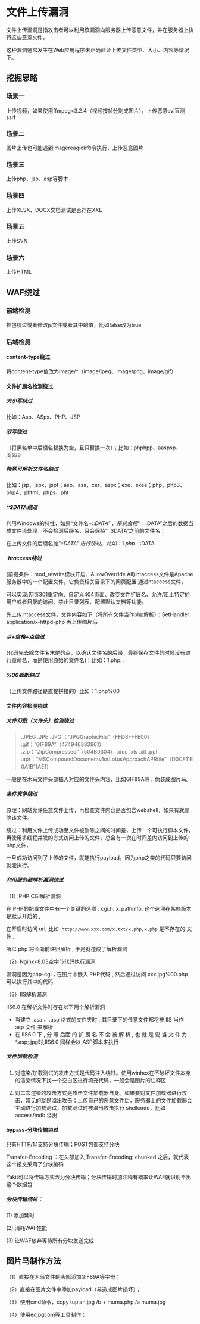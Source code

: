 # 文件上传漏洞

文件上传漏洞是指攻击者可以利用该漏洞向服务器上传恶意文件，并在服务器上执行这些恶意文件。

这种漏洞通常发生在Web应用程序未正确验证上传文件类型、大小、内容等情况下。

## 挖掘思路

### 场景一

上传视频，如果使用ffmpeg<3.2.4（视频按帧分割成图片），上传恶意avi盲测ssrf

### 场景二

图片上传也可能遇到imagereagick命令执行，上传恶意图片

### 场景三

上传php、jsp、asp等脚本

### 场景四

上传XLSX、DOCX文档测试是否存在XXE

### 场景五

上传SVN

### 场景六

上传HTML

## WAF绕过

### 前端检测

抓包绕过或者修改js文件或者其中的值，比如false改为true

### 后端检测

#### content-type绕过

将content-type值改为image/*（image/jpeg、image/png、image/gif）

#### 文件扩展名检测绕过

##### 大小写绕过

比如：Asp、ASpx、PHP、JSP

##### 双写绕过

（将黑名单中后缀名替换为空，且只替换一次）；比如：phphpp、aaspsp、jsjspp

##### 特殊可解析文件名绕过

比如：jsp、jspx、jspf；asp、asa、cer、aspx；exe、exee；php、php3、php4、phtml、phps、pht

##### ::$DATA绕过

利用Windows的特性，如果“文件名+::$DATA”，系统会把“::$DATA”之后的数据当成文件流处理，不会检测后缀名，且会保持“::$DATA”之前的文件名；

在上传文件的后缀名加“::$DATA”进行绕过。比如：1.php::$DATA

##### .htaccess绕过

(前提条件：mod_rewrite模块开启、AllowOverride All).htaccess文件是Apache服务器中的一个配置文件，它负责相关目录下的网页配置.通过htaccess文件，

可以实现:网页301重定向、自定义404页面、改变文件扩展名、允许/阻止特定的用户或者目录的访问、禁止目录列表、配置默认文档等功能。

先上传.htaccess文件，文件内容如下（将所有文件当作php解析）：SetHandler application/x-httpd-php  再上传图片马

##### 点+空格+点绕过

(代码先去除文件名末尾的点，以确认文件名的后缀，最终保存文件的时候没有进行重命名，而是使用原始的文件名)；比如：1.php. .

##### %00截断绕过
（上传文件路径是直接拼接的）比如：1.php%00

#### 文件内容检测绕过

##### 文件幻数（文件头）检测绕过

> .JPEG   .JPE   .JPG ：“JPGGraphicFile”（FFD8FFFE00）
.gif：”GIF89A”（474946383961）
.zip：”ZipCompressed”（504B0304）
.doc   .xls   .xlt    .ppt     .apr：“MSCompoundDocumentv1orLotusApproachAPRfile”（D0CF11E0A1B11AE1）

一般是在木马文件头部插入对应的文件头内容，比如GIF89A等，伪装成图片马。

##### 条件竞争绕过

原理：网站允许任意文件上传，再检查文件内容是否包含webshell，如果有就删除该文件。

绕过：利用文件上传成功至文件被删除之间的时间差，上传一个可执行脚本文件，再使用多线程并发的方式访问上传的文件，总会有一次在时间差内访问到上传的php文件，

一旦成功访问到了上传的文件，就能执行payload，因为php之类的代码只要访问就能执行。

##### 利用服务器解析漏洞绕过

（1）PHP CGI解析漏洞

在 PHP的配置文件中有一个关键的选项 : cgi.fi: x_pathinfo. 这个选项在某些版本是默认开启的 , 

在开启时访问 url, 比如 :`http://www.xxx.com/x.txt/x.php,x.php` 是不存在的 文件 ,

所以 php 将会向前递归解析 , 于是就造成了解析漏洞

（2）Nginx<8.03空字节代码执行漏洞

漏洞是因为php-cgi；在图片中嵌入 PHP代码 , 然后通过访问 xxx.jpg%00.php 可以执行其中的代码

（3）IIS解析漏洞

IIS6.0 在解析文件时存在以下两个解析漏洞

* 当建立 .asa 、.asp 格式的文件夹时 , 其目录下的任意文件都将被 IIS 当作 asp 文件 来解析
* 在 IIS6.0 下 , 分 号 后面 的 扩 展 名 不 会 被 解 析 , 也 就 是 说 当 文 件 为 *.asp;.jpg时,IIS6.0 同样会以 ASP脚本来执行

##### 文件加载检测

1. 对渲染/加载测试的攻击方式是代码注入绕过。使用winhex在不破坏文件本身的渲染情况下找一个空白区进行填充代码，一般会是图片的注释区

2. 对二次渲染的攻击方式是攻击文件加载器自身。如果要对文件加载器进行攻击，常见的就是溢出攻击；上传自己的恶意文件后，服务器上的文件加载器会主动进行加载测试，加载测试时被溢出攻击执行 shellcode，比如 access/mdb 溢出

#### bypass-分块传输绕过

只有HTTP/1.1支持分块传输；POST包都支持分块

Transfer-Encoding ：在头部加入 Transfer-Encoding: chunked 之后，就代表这个报文采用了分块编码

Yakit可以将传输方式改为分块传输；分块传输时加注释有概率让WAF就识别不出这个数据包

##### 分块传输绕过：

(1) 添加延时 

(2) 消耗WAF性能 

(3) 让WAF放弃等待所有分块发送完成

## 图片马制作方法

（1）直接在木马文件的头部添加GIF89A等字母；

（2）直接在图片文件中添加payload（易造成图片损坏）；

（3）使用cmd命令，copy  tupian.jpg /b + muma.php /a muma.jpg

（4）使用edjpgcom等工具制作；